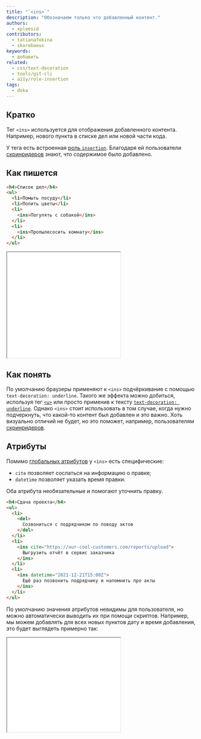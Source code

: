 ```yaml
---
title: "`<ins>`"
description: "Обозначаем только что добавленный контент."
authors:
  - xpleesid
contributors:
  - tatianafokina
  - skorobaeus
keywords:
  - добавить
related:
  - css/text-decoration
  - tools/git-cli
  - a11y/role-insertion
tags:
  - doka
---
```


## Кратко

Тег `<ins>` используется для отображения добавленного контента. Например, нового пункта в списке дел или новой части кода.

У тега есть встроенная [роль `insertion`](/a11y/role-insertion/). Благодаря ей пользователи [скринридеров](/a11y/screenreaders/) знают, что содержимое было добавлено.

## Как пишется

```html
<h4>Список дел</h4>
<ul>
  <li>Помыть посуду</li>
  <li>Полить цветы</li>
  <li>
    <ins>Погулять с собакой</ins>
  </li>
  <li>
    <ins>Пропылесосить комнату</ins>
  </li>
</ul>
```

<iframe title="Базовый пример" src="demos/basic/" height="280"></iframe>

## Как понять

По умолчанию браузеры применяют к `<ins>` подчёркивание с помощью `text-decoration: underline`. Такого же эффекта можно добиться, используя тег [`<u>`](/html/u/) или просто применив к тексту [`text-decoration: underline`](/css/text-decoration/). Однако `<ins>` стоит использовать в том случае, когда нужно подчеркнуть, что какой-то контент был добавлен и это важно. Хоть визуально отличий не будет, но это поможет, например, пользователям [скринридеров](/a11y/screenreaders/).

## Атрибуты

Помимо [глобальных атрибутов](/html/global-attrs/) у `<ins>` есть специфические:

- `cite` позволяет сослаться на информацию о правке;
- `datetime` позволяет указать время правки.

Оба атрибута необязательные и помогают уточнить правку.

```html
<h4>Сдача проекта</h4>
<ul>
  <li>
    <del>
      Созвониться с подрядчиком по поводу актов
    </del>
  </li>
  <li>
    <ins cite="https://our-cool-customers.com/reports/upload">
      Выгрузить отчёт в сервис заказчика
    </ins>
  </li>
  <li>
    <ins datetime="2021-12-21T15:00Z">
      Ещё раз позвонить подрядчику и напомнить про акты
    </ins>
  </li>
</ul>
```

По умолчанию значения атрибутов невидимы для пользователя, но можно автоматически выводить их при помощи скриптов. Например, мы можем добавлять для всех новых пунктов дату и время добавления, это будет выглядеть примерно так:

<iframe title="Атрибуты" src="demos/attributes/" height="250"></iframe>
